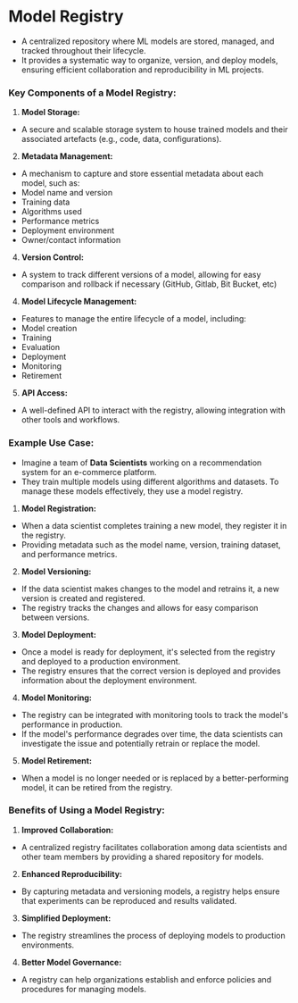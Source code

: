 # Model Registry

- A centralized repository where ML models are stored, managed, and tracked throughout their lifecycle.
- It provides a systematic way to organize, version, and deploy models, ensuring efficient collaboration and reproducibility in ML projects.

### Key Components of a Model Registry:

1. **Model Storage:** 
- A secure and scalable storage system to house trained models and their associated artefacts (e.g., code, data, configurations).

2. **Metadata Management:** 
- A mechanism to capture and store essential metadata about each model, such as:
- Model name and version
- Training data
- Algorithms used
- Performance metrics
- Deployment environment
- Owner/contact information

4. **Version Control:** 
- A system to track different versions of a model, allowing for easy comparison and rollback if necessary (GitHub, Gitlab, Bit Bucket, etc)

4. **Model Lifecycle Management:** 
- Features to manage the entire lifecycle of a model, including:
- Model creation
- Training
- Evaluation
- Deployment
- Monitoring
- Retirement

5. **API Access:** 
- A well-defined API to interact with the registry, allowing integration with other tools and workflows.

### Example Use Case:
- Imagine a team of **Data Scientists** working on a recommendation system for an e-commerce platform.
- They train multiple models using different algorithms and datasets. To manage these models effectively, they use a model registry.

1. **Model Registration:** 
- When a data scientist completes training a new model, they register it in the registry.
- Providing metadata such as the model name, version, training dataset, and performance metrics.

2. **Model Versioning:** 
- If the data scientist makes changes to the model and retrains it, a new version is created and registered.
- The registry tracks the changes and allows for easy comparison between versions.

3. **Model Deployment:** 
- Once a model is ready for deployment, it's selected from the registry and deployed to a production environment.
- The registry ensures that the correct version is deployed and provides information about the deployment environment.

4. **Model Monitoring:** 
- The registry can be integrated with monitoring tools to track the model's performance in production.
- If the model's performance degrades over time, the data scientists can investigate the issue and potentially retrain or replace the model.

5. **Model Retirement:** 
- When a model is no longer needed or is replaced by a better-performing model, it can be retired from the registry.

### Benefits of Using a Model Registry:

1. **Improved Collaboration:** 
- A centralized registry facilitates collaboration among data scientists and other team members by providing a shared repository for models.

2. **Enhanced Reproducibility:** 
- By capturing metadata and versioning models, a registry helps ensure that experiments can be reproduced and results validated.

3. **Simplified Deployment:** 
- The registry streamlines the process of deploying models to production environments.

4. **Better Model Governance:** 
- A registry can help organizations establish and enforce policies and procedures for managing models.

